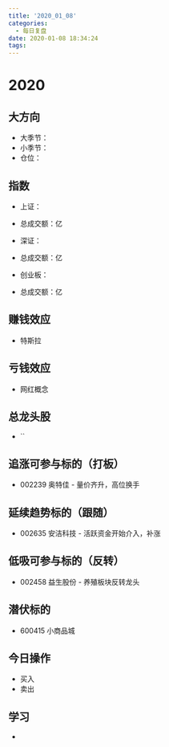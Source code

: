 ```yaml
---
title: '2020_01_08'
categories:
  - 每日复盘
date: 2020-01-08 18:34:24
tags:
---
```

# 2020

## 大方向
* 大季节：
* 小季节：
* 仓位：

## 指数
* 上证：
* 总成交额：亿

* 深证：
* 总成交额：亿

* 创业板：
* 总成交额：亿

## 赚钱效应
* 特斯拉

## 亏钱效应
* 网红概念

## 总龙头股
* ``

## 追涨可参与标的（打板）
* 002239 奥特佳 - 量价齐升，高位换手

## 延续趋势标的（跟随）
* 002635 安洁科技 - 活跃资金开始介入，补涨

## 低吸可参与标的（反转）
* 002458 益生股份 - 养殖板块反转龙头

## 潜伏标的
* 600415 小商品城

## 今日操作
* 买入 
* 卖出 

## 学习
* 